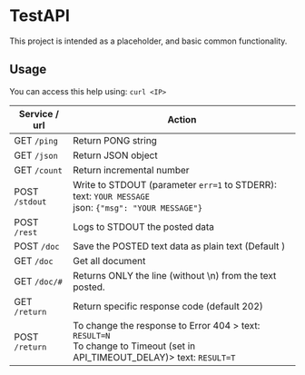# TestAPI

This project is intended as a placeholder, and basic common functionality.

## Usage

You can access this help using: `curl <IP>`

Service / url | Action
--- | ---
GET `/ping`  | Return PONG string
GET `/json`  | Return JSON object
GET `/count` | Return incremental number
POST `/stdout` | Write to STDOUT (parameter `err=1` to STDERR):<br>text: `YOUR MESSAGE`<br>json: `{"msg": "YOUR MESSAGE"}`
POST `/rest`   | Logs to STDOUT the posted data
POST `/doc`    | Save the POSTED text data as plain text (Default )
GET `/doc`    | Get all document
GET `/doc/#`  | Returns ONLY the line (without \\n) from the text posted.
GET  `/return` | Return specific response code (default 202)
POST `/return` | To change the response to Error 404 > text: `RESULT=N`<br>To change to Timeout (set in API_TIMEOUT_DELAY)> text: `RESULT=T`